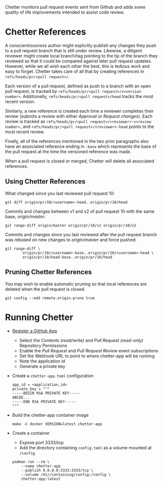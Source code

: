 Chetter monitors pull request events sent from Github and adds some quality of
life improvements intended to assist code review.

# Chetter References
A conscientiousness author might explicitly publish any changes they push to a
pull request branch that is still under review.  Likewise, a diligent reviewer
might create local branch/tag pointing to the tip of the branch they reviewed
so that it could be compared against later pull request updates.  However,
while we all wish each other the best, this is tedious work and easy to forget.
Chetter takes care of all that by creating references in
`refs/heads/pr/<pull request>/`.

Each version of a pull request, defined as push to a branch with an open pull
request, is tracked by `refs/heads/pr/<pull request>/v<version number>`.
Additionally, `refs/heads/pr/<pull request>/head` tracks the most recent version.

Similarly, a new reference is created each time a reviewer completes their
review (submits a review with either *Approval* or *Request changes*).  Each
review is tracked as `refs/heads/pr/<pull request>/<reviewer>-v<review number>`,
and `refs/heads/pr/<pull request>/<reviewer>-head` points to the most recent
review.

Finally, all of the references mentioned in the two prior paragraphs also have
an associated reference ending in `-base` which represents the base of the pull
request at the time the versioned reference was made.

When a pull request is closed or merged, Chetter will delete all associated
references.

## Using Chetter References
What changed since you last reviewed pull request 10:

    git diff origin/pr/10/<username>-head..origin/pr/10/head

Commits and changes between v1 and v2 of pull request 10 with the same
base, *origin/master*:

    git range-diff origin/master origin/pr/10/v1 origin/pr/10/v2

Commits and changes since you last reviewed after the pull request branch was
rebased on new changes to *origin/master* and force pushed:

    git range-diff \
            origin/pr/10/<username>-base..origin/pr/10/<username>-head \
            origin/pr/10/head-base..origin/pr/10/head

## Pruning Chetter References
You may wish to enable automatic pruning so that local references are deleted
when the pull request is closed.

    git config --add remote.origin.prune true

# Running Chetter
- [Register a GitHub App](
    https://docs.github.com/en/apps/creating-github-apps/registering-a-github-app/registering-a-github-app)
    - Select the *Contents (read/write)* and *Pull Request (read-only)* Repository Permissions
    - Enable the *Pull Request* and *Pull Request Review* event subscriptions
    - Set the Webhook URL to point to where chetter-app will be running
    - Note the application id
    - Generate a private key

- Create a `chetter-app.toml` configuration

    ```
    app_id = <application_id>
    private_key = """
    -----BEGIN RSA PRIVATE KEY-----
    ABCDE...
    -----END RSA PRIVATE KEY-----
    """
    ```

- Build the chetter-app container image

    ```
    make -C docker VERSION=latest chetter-app
    ```

- Create a container
    - Expose port 3333/tcp
    - Add the directory containing `config.toml` as a volume mounted at `/config`

    ```
    podman run --rm \
        --name chetter-app
        --publish 0.0.0.0:3333:3333/tcp \
        --volume /dir/containing/config:/config \
        chetter-app:latest
    ```

